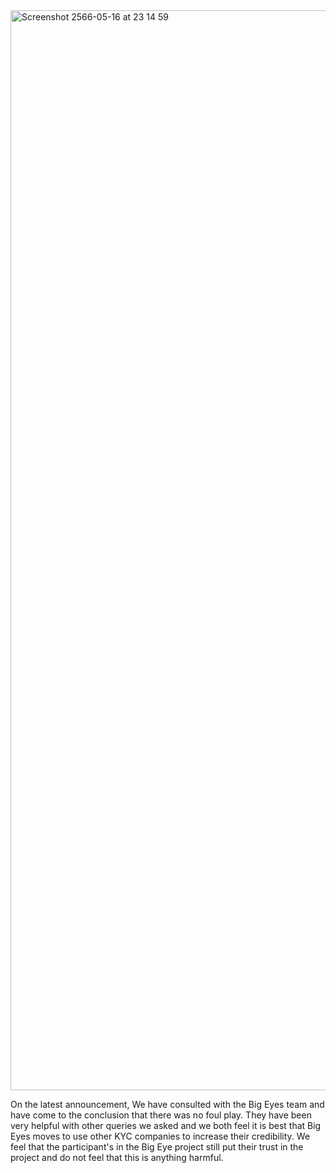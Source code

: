 <img width="1728" alt="Screenshot 2566-05-16 at 23 14 59" src="https://github.com/SECURI-Cybersecurity-Audit-KYC/KYC-Report/assets/111109564/ee3cad84-8aa5-4730-9715-04186a706a2a">


On the latest announcement, We have consulted with the Big Eyes team and have come to the conclusion that there was no foul play. They have been very helpful with other queries we asked and we both feel it is best that Big Eyes moves to use other KYC companies to increase their credibility. We feel that the participant's in the Big Eye project still put their trust in the project and do not feel that this is anything harmful.
